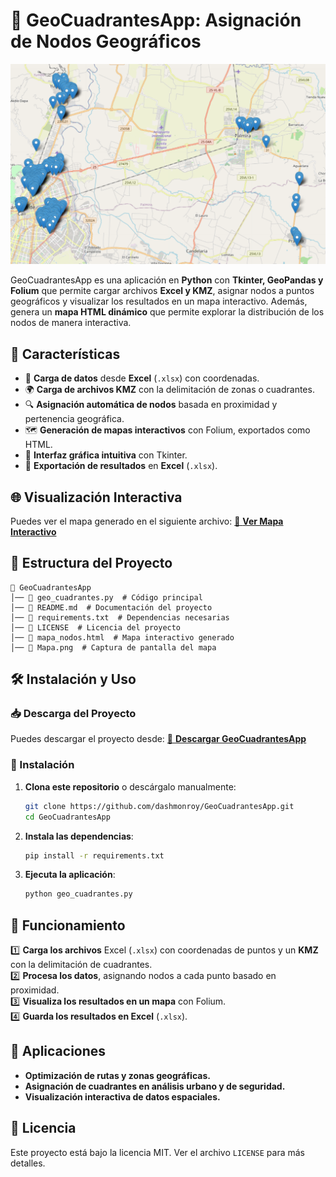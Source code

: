 # 📌 GeoCuadrantesApp: Asignación de Nodos Geográficos

![Vista del Mapa](Mapa.png)

GeoCuadrantesApp es una aplicación en **Python** con **Tkinter, GeoPandas y Folium** que permite cargar archivos **Excel y KMZ**, asignar nodos a puntos geográficos y visualizar los resultados en un mapa interactivo. Además, genera un **mapa HTML dinámico** que permite explorar la distribución de los nodos de manera interactiva.

## 🚀 Características

- 📂 **Carga de datos** desde **Excel** (`.xlsx`) con coordenadas.
- 🌍 **Carga de archivos KMZ** con la delimitación de zonas o cuadrantes.
- 🔍 **Asignación automática de nodos** basada en proximidad y pertenencia geográfica.
- 🗺️ **Generación de mapas interactivos** con Folium, exportados como HTML.
- 🎨 **Interfaz gráfica intuitiva** con Tkinter.
- 💾 **Exportación de resultados** en **Excel** (`.xlsx`).

## 🌐 Visualización Interactiva

Puedes ver el mapa generado en el siguiente archivo:
[🔗 **Ver Mapa Interactivo**](mapa_nodos.html)

## 📂 Estructura del Proyecto

```
📁 GeoCuadrantesApp
│── 📄 geo_cuadrantes.py  # Código principal
│── 📄 README.md  # Documentación del proyecto
│── 📄 requirements.txt  # Dependencias necesarias
│── 📄 LICENSE  # Licencia del proyecto
│── 📄 mapa_nodos.html  # Mapa interactivo generado
│── 📄 Mapa.png  # Captura de pantalla del mapa
```

## 🛠️ Instalación y Uso

### 📥 Descarga del Proyecto

Puedes descargar el proyecto desde:
[📎 **Descargar GeoCuadrantesApp**](https://github.com/dashmonroy/GeoCuadrantesApp/archive/refs/heads/main.zip)

### 🔧 Instalación

1. **Clona este repositorio** o descárgalo manualmente:
   ```bash
   git clone https://github.com/dashmonroy/GeoCuadrantesApp.git
   cd GeoCuadrantesApp
   ```
2. **Instala las dependencias**:
   ```bash
   pip install -r requirements.txt
   ```
3. **Ejecuta la aplicación**:
   ```bash
   python geo_cuadrantes.py
   ```

## 📍 Funcionamiento

1️⃣ **Carga los archivos** Excel (`.xlsx`) con coordenadas de puntos y un **KMZ** con la delimitación de cuadrantes.  
2️⃣ **Procesa los datos**, asignando nodos a cada punto basado en proximidad.  
3️⃣ **Visualiza los resultados en un mapa** con Folium.  
4️⃣ **Guarda los resultados en Excel** (`.xlsx`).

## 🎯 Aplicaciones

- **Optimización de rutas y zonas geográficas.**
- **Asignación de cuadrantes en análisis urbano y de seguridad.**
- **Visualización interactiva de datos espaciales.**

## 📜 Licencia

Este proyecto está bajo la licencia MIT. Ver el archivo `LICENSE` para más detalles.
